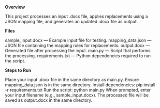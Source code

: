**Overview**

This project processes an input .docx file, applies replacements using a JSON mapping file, and generates an updated .docx file as output.

**Files**

sample_input.docx — Example input file for testing.
mapping_data.json — JSON file containing the mapping rules for replacements.
output.docx — Generated file after processing the input.
main.py — Script that performs the processing.
requirements.txt — Python dependencies required to run the script.

**Steps to Run**

Place your input .docx file in the same directory as main.py.
Ensure mapping_data.json is in the same directory.
Install dependencies:
pip install -r requirements.txt
Run the script:
python main.py
When prompted, enter your input filename (e.g., sample_input.docx).
The processed file will be saved as output.docx in the same directory.
